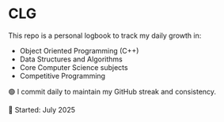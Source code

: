 # CLG

This repo is a personal logbook to track my daily growth in:
- Object Oriented Programming (C++)
- Data Structures and Algorithms
- Core Computer Science subjects
- Competitive Programming

🟢 I commit daily to maintain my GitHub streak and consistency.

📅 Started: July 2025  
